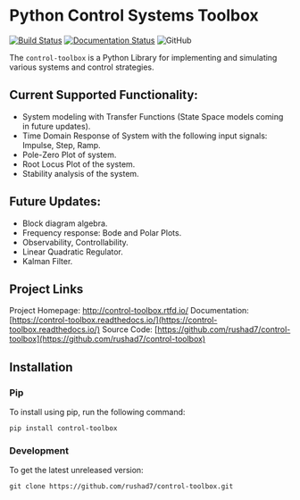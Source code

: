 # Python Control Systems Toolbox
[![Build Status](https://travis-ci.com/rushad7/control-toolbox.svg?branch=master)](https://travis-ci.com/rushad7/control-toolbox)
[![Documentation Status](https://readthedocs.org/projects/control-toolbox/badge/?version=latest)](https://control-toolbox.readthedocs.io/en/latest/?badge=latest)
![GitHub](https://img.shields.io/github/license/rushad7/control-toolbox)  

The `control-toolbox` is a Python Library for implementing and simulating various systems and control strategies.

## Current Supported Functionality:

- System modeling with Transfer Functions (State Space models coming in future updates).
- Time Domain Response of System with the following input signals: Impulse, Step, Ramp.
- Pole-Zero Plot of system.
- Root Locus Plot of the system.
- Stability analysis of the system.

## Future Updates:

- Block diagram algebra.
- Frequency response: Bode and Polar Plots.
- Observability, Controllability.
- Linear Quadratic Regulator.
- Kalman Filter.

## Project Links
Project Homepage: http://control-toolbox.rtfd.io/
Documentation: [https://control-toolbox.readthedocs.io/](https://control-toolbox.readthedocs.io/)
Source Code: [https://github.com/rushad7/control-toolbox](https://github.com/rushad7/control-toolbox)

## Installation
### Pip
To install using pip, run the following command:

`pip install control-toolbox`

### Development
To get the latest unreleased version:

`git clone https://github.com/rushad7/control-toolbox.git`
